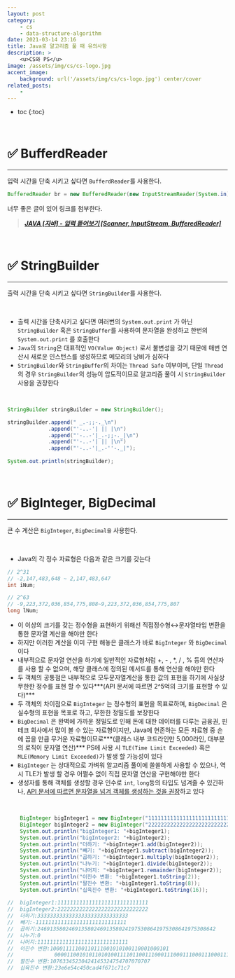 ```yaml
---
layout: post
category:
    - cs
    - data-structure-algorithm
date: 2021-03-14 23:16
title: Java로 알고리즘 풀 때 유의사항
description: >
    <u>CS와 PS</u>  
image: /assets/img/cs/cs-logo.jpg
accent_image:
    background: url('/assets/img/cs/cs-logo.jpg') center/cover
related_posts:
    -
---
```


* toc
{:toc}

&nbsp;  

# ✅ BufferdReader

---

입력 시간을 단축 시키고 싶다면 `BufferdReader`를 사용한다.

```java
BufferedReader br = new BufferedReader(new InputStreamReader(System.in));
```

너무 좋은 글이 있어 링크를 첨부한다.

> ***[JAVA [자바] - 입력 뜯어보기 [Scanner, InputStream, BufferedReader]](https://st-lab.tistory.com/41?category=830901)***

&nbsp;  

# ✅ StringBuilder

---

출력 시간을 단축 시키고 싶다면 `StringBuilder`를 사용한다.

&nbsp;  

- 출력 시간을 단축시키고 싶다면 여러번의 `System.out.print` 가 아닌 `StringBuilder` 혹은 `StringBuffer`를 사용하여 문자열을 완성하고 한번의 `System.out.print` 를 호출한다
- `Java`의 `String`은 대표적인 `VO(Value Object)` 로서 불변성을 갖기 때문에 매번 연산시 새로운 인스턴스를 생성하므로 메모리의 낭비가 심하다
- `StringBuilder`와 `StringBuffer`의 차이는 `Thread Safe` 여부이며, 단일 `Thread`의 경우 `StringBuilder`의 성능이 압도적이므로 알고리즘 풀이 시 `StringBuilder`사용을 권장한다

&nbsp;  

```java
StringBuilder stringBuilder = new StringBuilder();

stringBuilder.append(" _.-;;-._\n") 
			 .append("'-..-'| || |\n") 
			 .append("'-..-'|_.-;;-._|\n") 
			 .append("'-..-'| || |\n") 
			 .append("'-..-'|_.-''-._|"); 
    
System.out.println(stringBuilder);
```

&nbsp;  

# ✅ BigInteger, BigDecimal

---

큰 수 계산은 `BigInteger`, `BigDecimal을` 사용한다.

&nbsp;  

-   Java의 각 정수 자료형은 다음과 같은 크기를 갖는다

```java
// 2^31 
// -2,147,483,648 ~ 2,147,483,647 
int iNum; 

// 2^63 
// -9,223,372,036,854,775,808~9,223,372,036,854,775,807 
long lNum;
```

- 이 이상의 크기를 갖는 정수형을 표현하기 위해선 직접정수형↔문자열타입 변환을 통한 문자열 계산을 해야만 한다
- 하지만 이러한 계산을 이미 구현 해놓은 클래스가 바로 `BigInteger` 와 `BigDecimal` 이다
- 내부적으로 문자열 연산을 하기에 일반적인 자료형처럼 +, - , \*, / , % 등의 연산자를 사용 할 수 없으며, 해당 클래스에 정의된 메서드를 통해 연산을 해야만 한다
- 두 객체의 공통점은 내부적으로 모두문자열계산을 통한 값의 표현을 하기에 사실상 무한한 정수를 표현 할 수 있다***(API 문서에 따르면 2^5억의 크기를 표현할 수 있다)***
- 두 객체의 차이점으로 `BigInteger` 는 정수형의 표현을 목표로하며, `BigDecimal` 은 실수형의 표현을 목표로 하고, 무한한 정밀도를 보장한다
- `BigDecimal` 은 완벽에 가까운 정밀도로 인해 돈에 대한 데이터를 다루는 금융권, 핀테크 회사에서 많이 볼 수 있는 자료형이지만, Java에 현존하는 모든 자료형 중 손에 꼽을 만큼 무거운 자료형이므로***(클래스 내부 코드라인만 5,000라인, 대부분의 로직이 문자열 연산)*** PS에 사용 시 `TLE(Time Limit Exceeded)` 혹은 `MLE(Memory Limit Exceeded)`가 발생 할 가능성이 있다
- `BigInteger` 는 상대적으로 가벼워 알고리즘 풀이에 쏠쏠하게 사용할 수 있으나, 역시 TLE가 발생 할 경우 어쩔수 없이 직접 문자열 연산을 구현해야만 한다
- 생성자를 통해 객체를 생성할 경우 인수로 `int`, `long`등의 타입도 넘겨줄 수 있긴하나, <u>API 문서에 따르면 문자열을 넘겨 객체를 생성하는 것을 권장</u>하고 있다

&nbsp;  

```java
	BigInteger bigInteger1 = new BigInteger("11111111111111111111111111111");
	BigInteger bigInteger2 = new BigInteger("22222222222222222222222222222"); 
	System.out.println("bigInteger1: "+bigInteger1); 
	System.out.println("bigInteger2: "+bigInteger2); 
	System.out.println("더하기: "+bigInteger1.add(bigInteger2)); 
	System.out.println("빼기: "+bigInteger1.subtract(bigInteger2));
	System.out.println("곱하기: "+bigInteger1.multiply(bigInteger2)); 
	System.out.println("나누기: "+bigInteger1.divide(bigInteger2)); 
	System.out.println("나머지: "+bigInteger1.remainder(bigInteger2)); 
	System.out.println("이진수 변환: "+bigInteger1.toString(2)); 
	System.out.println("팔진수 변환: "+bigInteger1.toString(8)); 
	System.out.println("십육진수 변환: "+bigInteger1.toString(16));
	
//	bigInteger1:11111111111111111111111111111
//	bigInteger2:22222222222222222222222222222
//	더하기:33333333333333333333333333333
//	빼기:-11111111111111111111111111111
//	곱하기:246913580246913580246913580241975308641975308641975308642
//	나누기:0
//	나머지:11111111111111111111111111111
//	이진수 변환:10001111100110111001010100110001000101
//             00001100101011010100111101100111000111000111000111000111
//	팔진수 변환:10763345230424145324754707070707
//	십육진수 변환:23e6e54c450cad4f671c71c7
```
